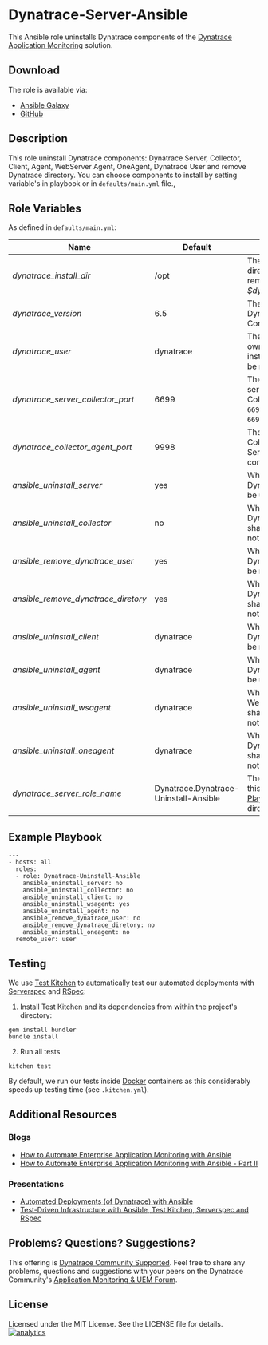 # Dynatrace-Server-Ansible

This Ansible role uninstalls Dynatrace components of the [Dynatrace Application Monitoring](http://www.dynatrace.com/en/products/application-monitoring.html) solution.

## Download

The role is available via:

- [Ansible Galaxy](https://galaxy.ansible.com/Dynatrace/Dynatrace-Uninstall-Ansible)
- [GitHub](https://github.com/Dynatrace/Dynatrace-Uninstall-Ansible)

## Description

This role uninstall Dynatrace components: Dynatrace Server, Collector, Client, Agent, WebServer Agent, OneAgent, Dynatrace User and remove Dynatrace directory. You can choose components to install by setting variable's in playbook or in `defaults/main.yml` file.,

## Role Variables

As defined in ```defaults/main.yml```:

| Name                                          | Default                                                               | Description
|-----------------------------------------------|-----------------------------------------------------------------------|------------
| *dynatrace_install_dir*          				| /opt                                                                  | The Dynatrace directory will be removed from *$dynatrace_install_dir*. 
| *dynatrace_version*  							| 6.5                                     								| The version of the Dynatrace Component.
| *dynatrace_user*   							| dynatrace | The system user that owns the Dynatrace installation, whom will be removed.
| *dynatrace_server_collector_port*             | 6699                                                                  | The port where the server shall listen for Collectors. Use either ```6698``` (non-SSL) or ```6699``` (SSL).
| *dynatrace_collector_agent_port*         		| 9998                                                                  | The port on the Collector the Web Server Agent shall connect to.
| *ansible_uninstall_server*    				| yes                                                            		| Whether the Dynatrace server shall be uninstall, or not.
| *ansible_uninstall_collector*        			| no                                                                 	| Whether the Dynatrace Collector shall be uninstall, or not.
| *ansible_remove_dynatrace_user*       	 	| yes                                                        			| Whether the Dynatrace user shall be removed, or not.
| *ansible_remove_dynatrace_diretory*    		| yes                                                            		| Whether the Dynatrace directory shall be removed, or not.
| *ansible_uninstall_client*    				| dynatrace                                                             | Whether the Dynatrace Client shall be removed, or not.
| *ansible_uninstall_agent*    					| dynatrace                                                             | Whether the Dynatrace Agent shall be uninstall, or not.
| *ansible_uninstall_wsagent*                   | dynatrace                                                             | Whether the WebServer Agent shall be uninstall, or not.
| *ansible_uninstall_oneagent*                  | dynatrace                                                             | Whether the Dynatrace OneAgent shall be uninstall, or not.
| *dynatrace_server_role_name*                  | Dynatrace.Dynatrace-Uninstall-Ansible                                 | The actual name of this role in an [Ansible Playbook's](http://docs.ansible.com/playbooks.html) ```roles``` directory.

## Example Playbook

```
---
- hosts: all
  roles:
  - role: Dynatrace-Uninstall-Ansible  
    ansible_uninstall_server: no
    ansible_uninstall_collector: no
    ansible_uninstall_client: no
    ansible_uninstall_wsagent: yes
    ansible_uninstall_agent: no
    ansible_remove_dynatrace_user: no
    ansible_remove_dynatrace_diretory: no
    ansible_uninstall_oneagent: no
  remote_user: user       
```

## Testing

We use [Test Kitchen](http://kitchen.ci) to automatically test our automated deployments with [Serverspec](http://serverspec.org) and [RSpec](http://rspec.info/):

1) Install Test Kitchen and its dependencies from within the project's directory:

```
gem install bundler
bundle install
```

2) Run all tests

```
kitchen test
```

By default, we run our tests inside [Docker](https://www.docker.com/) containers as this considerably speeds up testing time (see `.kitchen.yml`).

## Additional Resources

### Blogs

- [How to Automate Enterprise Application Monitoring with Ansible](http://apmblog.dynatrace.com/2015/03/04/how-to-automate-enterprise-application-monitoring-with-ansible/)
- [How to Automate Enterprise Application Monitoring with Ansible - Part II](http://apmblog.dynatrace.com/2015/04/23/how-to-automate-enterprise-application-monitoring-with-ansible-part-ii/)

### Presentations

- [Automated Deployments (of Dynatrace) with Ansible](http://www.slideshare.net/MartinEtmajer/automated-deployments-with-ansible)
- [Test-Driven Infrastructure with Ansible, Test Kitchen, Serverspec and RSpec](http://www.slideshare.net/MartinEtmajer/testing-ansible-roles-with-test-kitchen-serverspec-and-rspec-48185017)

## Problems? Questions? Suggestions?

This offering is [Dynatrace Community Supported](https://community.dynatrace.com/community/display/DL/Support+Levels#SupportLevels-Communitysupported/NotSupportedbyDynatrace(providedbyacommunitymember)). Feel free to share any problems, questions and suggestions with your peers on the Dynatrace Community's [Application Monitoring & UEM Forum](https://answers.dynatrace.com/spaces/146/index.html).

## License

Licensed under the MIT License. See the LICENSE file for details.
[![analytics](https://www.google-analytics.com/collect?v=1&t=pageview&_s=1&dl=https%3A%2F%2Fgithub.com%2FdynaTrace&dp=%2FDynatrace-Server-Ansible&dt=Dynatrace-Server-Ansible&_u=Dynatrace~&cid=github.com%2FdynaTrace&tid=UA-54510554-5&aip=1)]()

